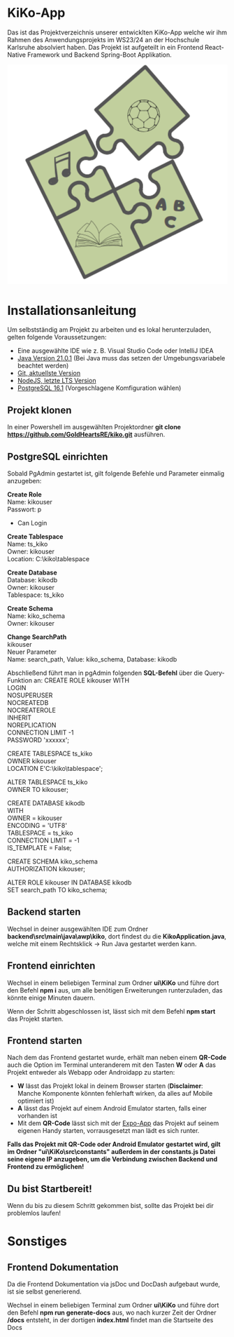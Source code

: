 # KiKo-App

Das ist das Projektverzeichnis unserer entwicklten KiKo-App welche wir ihm Rahmen des Anwendungsprojekts im WS23/24 an der Hochschule Karlsruhe absolviert haben. Das Projekt ist aufgeteilt in ein Frontend React-Native Framework und Backend Spring-Boot Applikation.

![Alt text](/ui/KiKo/src/assets/logo-kiko.png "KiKo")

# Installationsanleitung

Um selbstständig am Projekt zu arbeiten und es lokal herunterzuladen, gelten folgende Voraussetzungen: 

- Eine ausgewählte IDE wie z. B. Visual Studio Code oder IntelliJ IDEA
 - [Java Version 21.0.1](https://jdk.java.net/21/) (Bei Java muss das setzen der Umgebungsvariabele beachtet werden)
 - [Git, aktuellste Version](https://git-scm.com/download/win)
 - [NodeJS, letzte LTS Version](https://nodejs.org/en/download)
 - [PostgreSQL 16.1](https://www.enterprisedb.com/downloads/postgres-postgresql-downloads) (Vorgeschlagene Komfiguration wählen)
 

## Projekt klonen

In einer Powershell im ausgewählten Projektordner **git clone https://github.com/GoldHeartsRE/kiko.git** ausführen.

## PostgreSQL einrichten

Sobald PgAdmin gestartet ist, gilt folgende Befehle und Parameter einmalig anzugeben:

**Create Role**  
Name: kikouser  
Passwort: p  
- Can Login

**Create Tablespace**  
Name: ts_kiko  
Owner: kikouser  
Location: C:\kiko\tablespace

**Create Database**  
Database: kikodb  
Owner: kikouser  
Tablespace: ts_kiko

**Create Schema**  
Name: kiko_schema  
Owner: kikouser

**Change SearchPath**  
kikouser  
Neuer Parameter  
Name: search_path, Value: kiko_schema, Database: kikodb

Abschließend führt man in pgAdmin folgenden **SQL-Befehl** über die Query-Funktion an:
CREATE ROLE kikouser WITH  
LOGIN  
NOSUPERUSER  
NOCREATEDB  
NOCREATEROLE  
INHERIT  
NOREPLICATION  
CONNECTION LIMIT -1  
PASSWORD 'xxxxxx';

CREATE TABLESPACE ts_kiko  
OWNER kikouser  
LOCATION E'C:\\kiko\\tablespace';

ALTER TABLESPACE ts_kiko  
OWNER TO kikouser;

CREATE DATABASE kikodb  
WITH  
OWNER = kikouser  
ENCODING = 'UTF8'  
TABLESPACE = ts_kiko  
CONNECTION LIMIT = -1  
IS_TEMPLATE = False;

CREATE SCHEMA kiko_schema  
AUTHORIZATION kikouser;

ALTER ROLE kikouser IN DATABASE kikodb  
SET search_path TO kiko_schema;

## Backend starten

Wechsel in deiner ausgewählten IDE zum Ordner **backend\src\main\java\awp\kiko**, dort findest du die **KikoApplication.java**, welche mit einem Rechtsklick -> Run Java gestartet werden kann.

## Frontend einrichten

Wechsel in einem beliebigen Terminal zum Ordner **ui\KiKo** und führe dort den Befehl **npm i** aus, um alle benötigen Erweiterungen runterzuladen, das könnte einige Minuten dauern.

Wenn der Schritt abgeschlossen ist, lässt sich mit dem Befehl **npm start** das Projekt starten.

## Frontend starten

Nach dem das Frontend gestartet wurde, erhält man neben einem **QR-Code** auch die Option im Terminal unteranderem mit den Tasten **W** oder **A** das Projekt entweder als Webapp oder Androidapp zu starten:

 - **W** lässt das Projekt lokal in deinem Browser starten (**Disclaimer**: Manche Komponente könnten fehlerhaft wirken, da alles auf Mobile optimiert ist)
 - **A** lässt das Projekt auf einem Android Emulator starten, falls einer vorhanden ist
 - Mit dem **QR-Code** lässt sich mit der [Expo-App](https://play.google.com/store/apps/details?id=host.exp.exponent&hl=de&gl=US) das Projekt auf seinem eigenen Handy starten, vorrausgesetzt man lädt es sich runter.

**Falls das Projekt mit QR-Code oder Android Emulator gestartet wird, gilt im Ordner "ui\KiKo\src\constants" außerdem in der constants.js Datei seine eigene IP anzugeben, um die Verbindung zwischen Backend und Frontend zu ermöglichen!**
## Du bist Startbereit!

Wenn du bis zu diesem Schritt gekommen bist, sollte das Projekt bei dir problemlos laufen!

# Sonstiges
## Frontend Dokumentation
Da die Frontend Dokumentation via jsDoc und DocDash aufgebaut wurde, ist sie selbst generierend.

Wechsel in einem beliebigen Terminal zum Ordner **ui\KiKo** und führe dort den Befehl **npm run generate-docs** aus, wo nach kurzer Zeit der Ordner **/docs** entsteht, in der dortigen **index.html** findet man die Startseite des Docs